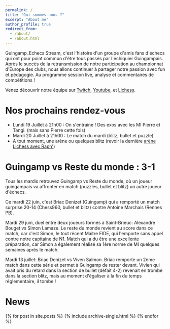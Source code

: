 ```yaml
---
permalink: /
title: "Qui sommes-nous ?"
excerpt: "About me"
author_profile: true
redirect_from: 
  - /about/
  - /about.html
---
```


Guingamp_Echecs Stream, c'est l'histoire d'un groupe d'amis fans d'échecs qui ont pour point commun d'être tous passés par l'échiquier Guingampais. Après le succès de la retransmission de notre participation au championnat d'Europe des clubs, nous allons continuer à partager notre passion avec fun et pédagogie. Au programme session live, analyse et commentaires de compétitions !

Venez découvrir notre équipe sur [Twitch](https://www.twitch.tv/guingamp_echecs), [Youtube](https://www.youtube.com/channel/UCDa-Z-OF7U1xfGy3s835AxQ), et [Lichess](https://lichess.org/@/guingamp-echecs).

Nos prochains rendez-vous
======
  * Lundi 19 Juillet à 21h00 : On s'entraine ! Des exos avec les MI Pierre et Tangi. (mais sans Pierre cette fois)
  * Mardi 20 Juillet à 21h00 : Le match du mardi (blitz, bullet et puzzle)
  * A tout moment, une arène ou quelques blitz (revoir la dernière [arène Lichess avec Raph'](https://www.twitch.tv/videos/1079596923))
<!--
<img src="../images/S1juin.png" width="370"> <img src="../images/S2juin.png" width="370">
-->
Guingamp vs Reste du monde : 3-1
======
Tous les mardis retrouvez Guingamp vs Reste du monde, où un joueur guingampais va affronter en match (puzzles, bullet et blitz) un autre joueur d'échecs.

Ce mardi 22 juin, c'est Briac Denizet (Guingamp) qui a remporté un match surprise 20-14 (Chess960, bullet et blitz) contre Antoine Marchais (Rennes PB).

Mardi 29 juin, duel entre deux joueurs formés à Saint-Brieuc: Alexandre Bouget vs Simon Lamaze. Le reste du monde revient au score dans ce match, car c'est Simon, le tout récent Maitre FIDE, qui l'emporte sans appel contre notre capitaine de N1. Match qui a du être une excellente préparation, car Simon a également réalisé sa 1ère norme de MI quelques semaines après le match.

Mardi 13 juillet: Briac Denizet vs Viven Salmon. Briac remporte un 2ème match dans cette série et permet à Guingamp de rester devant. Vivien qui avait pris du retard dans la section de bullet (défait 4-2) revenait en trombe dans la section blitz, mais au moment d'égaliser à la fin du temps réglementaire, il tombe !

News
======
{% for post in site.posts %}
  {% include archive-single.html %}
{% endfor %}
